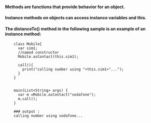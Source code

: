 #### Methods are functions that provide behavior for an object.

#### Instance methods on objects can access instance variables and this. 
#### The distanceTo() method in the following sample is an example of an instance method:

        class Mobile{
          var sim1;  
          //named constructor
          Mobile.asContact(this.sim1);

          call(){
            print("calling number using "+this.sim1+"...");
          }
        }


        main(List<String> args) {
          var m =Mobile.asContact("vodafone");
          m.call();
        }
  
        ### output : 
        calling number using vodafone...
